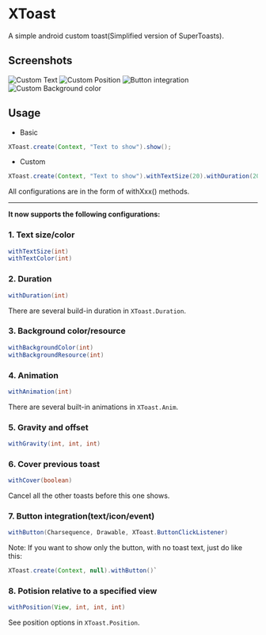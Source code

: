 XToast
====
A simple android custom toast(Simplified version of SuperToasts).

## Screenshots

![Custom Text](screenshots/Screenshot_1.png)
![Custom Position](screenshots/Screenshot_2.png)
![Button integration](screenshots/Screenshot_3.png)
![Custom Background color](screenshots/Screenshot_4.png)

## Usage

- Basic
```java
XToast.create(Context, "Text to show").show();
```

- Custom
```java
XToast.create(Context, "Text to show").withTextSize(20).withDuration(2000).show();
```

All configurations are in the form of withXxx() methods.

----

**It now supports the following configurations:**

### 1. Text size/color
```java
withTextSize(int)
withTextColor(int)
```

### 2. Duration
```java
withDuration(int)
```
There are several build-in duration in `XToast.Duration`.

### 3. Background color/resource
```java
withBackgroundColor(int)
withBackgroundResource(int)
```

### 4. Animation
```java
withAnimation(int)
```
There are several built-in animations in `XToast.Anim`.

### 5. Gravity and offset
```java
withGravity(int, int, int)
```

### 6. Cover previous toast
```java
withCover(boolean)
```
Cancel all the other toasts before this one shows.

### 7. Button integration(text/icon/event)
```java
withButton(Charsequence, Drawable, XToast.ButtonClickListener)
```
Note: If you want to show only the button, with no toast text, just do like this:
```java
XToast.create(Context, null).withButton()`
```

### 8. Potision relative to a specified view
```java
withPosition(View, int, int, int)
```
See position options in `XToast.Position`.
